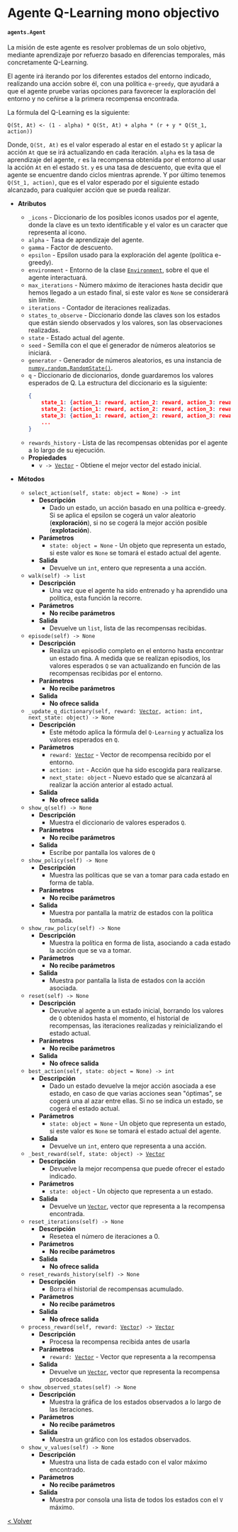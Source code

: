 # Agente Q-Learning mono objectivo
#### `agents.Agent`

La misión de este agente es resolver problemas de un solo objetivo, mediante aprendizaje por refuerzo basado en
diferencias temporales, más concretamente Q-Learning.

El agente irá iterando por los diferentes estados del entorno indicado, realizando una acción sobre él, con una política
`e-greedy`, que ayudará a que el agente pruebe varias opciones para favorecer la exploración del entorno y no ceñirse a
la primera recompensa encontrada.

La fórmula del Q-Learning es la siguiente:

```text
Q(St, At) <- (1 - alpha) * Q(St, At) + alpha * (r + y * Q(St_1, action))
```

Donde, `Q(St, At)` es el valor esperado al estar en el estado `St` y aplicar la acción `At` que se irá actualizando en
cada iteración. `alpha` es la tasa de aprendizaje del agente, `r` es la recompensa obtenida por el entorno al usar la
acción `At` en el estado `St`. `y` es una tasa de descuento, que evita que el agente se encuentre dando ciclos mientras
aprende. Y por último tenemos `Q(St_1, action)`, que es el valor esperado por el siguiente estado alcanzado, para
cualquier acción que se pueda realizar.

* **Atributos**
    * `_icons` - Diccionario de los posibles iconos usados por el agente, donde la clave es un texto identificable y el
    valor es un caracter que representa al icono.
    * `alpha` - Tasa de aprendizaje del agente.
    * `gamma` - Factor de descuento.
    * `epsilon` - Epsilon usado para la exploración del agente (política e-greedy).
    * `environment` - Entorno de la clase [`Environment`](../environments/environment.md), sobre el que el agente
    interactuará.
    * `max_iterations` - Número máximo de iteraciones hasta decidir que hemos llegado a un estado final, si este valor
    es `None` se considerará sin límite.
    * `iterations` - Contador de iteraciones realizadas.
    * `states_to_observe` - Diccionario donde las claves son los estados que están siendo observados y los valores, son 
    las observaciones realizadas.
    * `state` - Estado actual del agente.
    * `seed` - Semilla con el que el generador de números aleatorios se iniciará.
    * `generator` - Generador de números aleatorios, es una instancia de
    [`numpy.random.RandomState()`](https://docs.scipy.org/doc/numpy/reference/generated/numpy.random.RandomState.html).
    * `q` - Diccionario de diccionarios, donde guardaremos los valores esperados de Q. La estructura del diccionario es 
    la siguiente:
        ```json
        {
            state_1: {action_1: reward, action_2: reward, action_3: reward, ...},
            state_2: {action_1: reward, action_2: reward, action_3: reward, ...},
            state_3: {action_1: reward, action_2: reward, action_3: reward, ...},
            ...
        }
        ```
    * `rewards_history` - Lista de las recompensas obtenidas por el agente a lo largo de su ejecución.
    * **Propiedades**
        * `v -> `[`Vector`](../models/vector.md) - Obtiene el mejor vector del estado inicial.
    
* **Métodos**
    * `select_action(self, state: object = None) -> int`
        * **Descripción**
            * Dado un estado, un acción basado en una política e-greedy. Si se aplica el epsilon se cogerá un valor 
            aleatorio (**exploración**), si no se cogerá la mejor acción posible (**explotación**).
        * **Parámetros**
            * `state: object = None` - Un objeto que representa un estado, si este valor es `None` se tomará el estado
            actual del agente.
        * **Salida**
            * Devuelve un `int`, entero que representa a una acción.
    * `walk(self) -> list`
        * **Descripción**
            * Una vez que el agente ha sido entrenado y ha aprendido una política, esta función la recorre.
        * **Parámetros**
            * **No recibe parámetros**
        * **Salida**
            * Devuelve un `list`, lista de las recompensas recibidas.
    * `episode(self) -> None`
        * **Descripción**
            * Realiza un episodio completo en el entorno hasta encontrar un estado fina. A medida que se realizan 
            episodios, los valores esperados `Q` se van actualizando en función de las recompensas recibidas por el
            entorno.
        * **Parámetros**
            * **No recibe parámetros**
        * **Salida**
            * **No ofrece salida**
    * `_update_q_dictionary(self, reward: `[`Vector`](../models/vector.md)`, action: int, next_state: object) -> None`
        * **Descripción**
            * Este método aplica la fórmula del `Q-Learning` y actualiza los valores esperados en `Q`.
        * **Parámetros**
            * `reward: `[`Vector`](../models/vector.md) - Vector de recompensa recibido por el entorno.
            * `action: int` - Acción que ha sido escogida para realizarse.
            * `next_state: object` - Nuevo estado que se alcanzará al realizar la acción anterior al estado actual.
        * **Salida**
            * **No ofrece salida**
    * `show_q(self) -> None`
        * **Descripción**
            * Muestra el diccionario de valores esperados `Q`.
        * **Parámetros**
            * **No recibe parámetros**
        * **Salida**
            * Escribe por pantalla los valores de `Q`
    * `show_policy(self) -> None`
        * **Descripción**
            * Muestra las políticas que se van a tomar para cada estado en forma de tabla.
        * **Parámetros**
            * **No recibe parámetros**
        * **Salida**
            * Muestra por pantalla la matriz de estados con la política tomada.
    * `show_raw_policy(self) -> None`
        * **Descripción**
            * Muestra la política en forma de lista, asociando a cada estado la acción que se va a tomar.
        * **Parámetros**
            * **No recibe parámetros**
        * **Salida**
            * Muestra por pantalla la lista de estados con la acción asociada.
    * `reset(self) -> None`
        * **Descripción**
            * Devuelve al agente a un estado inicial, borrando los valores de `Q` obtenidos hasta el momento, el
            historial de recompensas, las iteraciones realizadas y reinicializando el estado actual.
        * **Parámetros**
            * **No recibe parámetros**
        * **Salida**
            * **No ofrece salida**
    * `best_action(self, state: object = None) -> int`
        * **Descripción**
            * Dado un estado devuelve la mejor acción asociada a ese estado, en caso de que varias acciones sean
            "óptimas", se cogerá una al azar entre ellas. Si no se indica un estado, se cogerá el estado actual.
        * **Parámetros**
            * `state: object = None` - Un objeto que representa un estado, si este valor es `None` se tomará el estado
            actual del agente.
        * **Salida**
            * Devuelve un `int`, entero que representa a una acción. 
    * `_best_reward(self, state: object) -> `[`Vector`](../models/vector.md)
        * **Descripción**
            * Devuelve la mejor recompensa que puede ofrecer el estado indicado.
        * **Parámetros**
            * `state: object` - Un objecto que representa a un estado.
        * **Salida**
            * Devuelve un [`Vector`](../models/vector.md), vector que representa a la recompensa encontrada.
    * `reset_iterations(self) -> None`
        * **Descripción**
            * Resetea el número de iteraciones a 0.
        * **Parámetros**
            * **No recibe parámetros**
        * **Salida**
            * **No ofrece salida**
    * `reset_rewards_history(self) -> None`
        * **Descripción**
            * Borra el historial de recompensas acumulado.
        * **Parámetros**
            * **No recibe parámetros**
        * **Salida**
            * **No ofrece salida**
    * `process_reward(self, reward: `[`Vector`](../models/vector.md)`) -> `[`Vector`](../models/vector.md)
        * **Descripción**
            * Procesa la recompensa recibida antes de usarla
        * **Parámetros**
            * `reward: `[`Vector`](../models/vector.md) - Vector que representa a la recompensa
        * **Salida**
            * Devuelve un [`Vector`](../models/vector.md), vector que representa la recompensa procesada.
    * `show_observed_states(self) -> None`
        * **Descripción**
            * Muestra la gráfica de los estados observados a lo largo de las iteraciones.
        * **Parámetros**
            * **No recibe parámetros**
        * **Salida**
            * Muestra un gráfico con los estados observados.
    * `show_v_values(self) -> None`
        * **Descripción**
            * Muestra una lista de cada estado con el valor máximo encontrado.
        * **Parámetros**
            * **No recibe parámetros**
        * **Salida**
            * Muestra por consola una lista de todos los estados con el `V` máximo.
 
[< Volver](index.md)